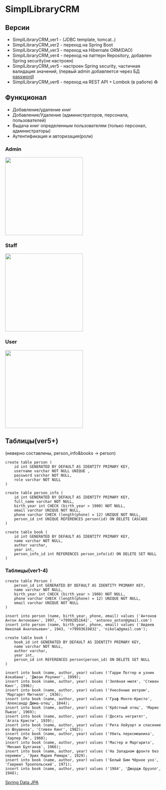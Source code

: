 # SimplLibraryCRM

## Версии
- SimplLibraryCRM_ver1 - (JDBC template, tomcat..)
- SimplLibraryCRM_ver2 - переход на Spring Boot
- SimplLibraryCRM_ver3 - переход на Hibernate ORM(DAO)
- SimplLibraryCRM_ver4 - переход на паттерн Repository, добавлен Spring security(не настроен)
- SimplLibraryCRM_ver5 - настроен Spring security, частичная валидация значений, (первый admin добавляется через БД [password](https://bcrypt-generator.com/))
- SimplLibraryCRM_ver6 - переход на REST API + Lombok (в работе) :recycle:
## Функционал
- Добавление/удаление книг
- Добавление/Удаление (администраторов, персонала, пользователей)
- Выдача книг определенным пользователям (только персонал, администраторы)
- Аутентификация и авторизация(роли)

### Admin
<img src="https://user-images.githubusercontent.com/92088165/170107261-2b480389-9b6f-49fe-b757-a681eba2a180.gif" width="250" height="250"/>

### Staff
<img src="https://user-images.githubusercontent.com/92088165/170107229-eb4dfd80-5d68-4e83-bca5-ff8f8c212cfe.gif" width="250" height="250"/>

### User
<img src="https://user-images.githubusercontent.com/92088165/170107183-bf379400-9080-4f3f-84d2-474735eb0dd9.gif" width="250" height="250"/>

## Таблицы(ver5+)
(неверно составлены, person_info&books -> person)
```
create table person (
    id int GENERATED BY DEFAULT AS IDENTITY PRIMARY KEY,
    username varchar NOT NULL UNIQUE ,
    password varchar NOT NULL,
    role varchar NOT NULL
)
```

```
create table person_info (
    id int GENERATED BY DEFAULT AS IDENTITY PRIMARY KEY,
    full_name varchar NOT NULL,
    birth_year int CHECK (birth_year > 1900) NOT NULL,
    email varchar UNIQUE NOT NULL,
    phone varchar CHECK (length(phone) = 12) UNIQUE NOT NULL,
    person_id int UNIQUE REFERENCES person(id) ON DELETE CASCADE
)
```

```
create table book (
    id int GENERATED BY DEFAULT AS IDENTITY PRIMARY KEY,
    name varchar NOT NULL,
    author varchar,
    year int,
    person_info_id int REFERENCES person_info(id) ON DELETE SET NULL
)
```


### Таблицы(ver1-4)
```
create table Person (
    person_id int GENERATED BY DEFAULT AS IDENTITY PRIMARY KEY,
    name varchar NOT NULL,
    birth_year int CHECK (birth_year > 1900) NOT NULL,
    phone varchar CHECK (length(phone) = 12) UNIQUE NOT NULL,
    email varchar UNIQUE NOT NULL
)
```

```
insert into person (name, birth_year, phone, email) values ('Антонов Антон Антонович', 1997, '+79992851642', 'antonov_anton@gmail.com')
insert into person (name, birth_year, phone, email) values ('Авдеев Николай Анатольевич', 1943, '+79993619832', 'nikola@gmail.com');
```

```
create table book (
    book_id int GENERATED BY DEFAULT AS IDENTITY PRIMARY KEY,
    name varchar NOT NULL,
    author varchar,
    year int,
    person_id int REFERENCES person(person_id) ON DELETE SET NULL
)
```

```
insert into book (name, author, year) values ('Гарри Поттер и узник Азкабана', 'Джоан Роулинг', 1999);
insert into book (name, author, year) values ('Зелёная миля', 'Стивен Кинг', 1996);
insert into book (name, author, year) values ('Унесённые ветром', 'Маргарет Митчелл', 1936);
insert into book (name, author, year) values ('Граф Монте-Кристо', 'Александр Дюма-отец', 1844);
insert into book (name, author, year) values ('Крёстный отец', 'Марио Пьюзо', 1969);
insert into book (name, author, year) values ('Десять негритят', 'Агата Кристи', 1939);
insert into book (name, author, year) values ('Рита Хейуорт и спасение из Шоушенка', 'Стивен Кинг', 1982);
insert into book (name, author, year) values ('Убить пересмешника', 'Харпер Ли', 1960);
insert into book (name, author, year) values ('Мастер и Маргарита', 'Михаил Булгаков', 1966);
insert into book (name, author, year) values ('На Западном фронте без перемен', 'Эрих Мария Ремарк', 1929);
insert into book (name, author, year) values ('Белый Бим Чёрное ухо', 'Гавриил Троепольский', 1971);
insert into book (name, author, year) values ('1984', 'Джордж Оруэлл', 1948);
```


[Spring Data JPA](https://docs.spring.io/spring-data/jpa/docs/current/reference/html/#reference)

